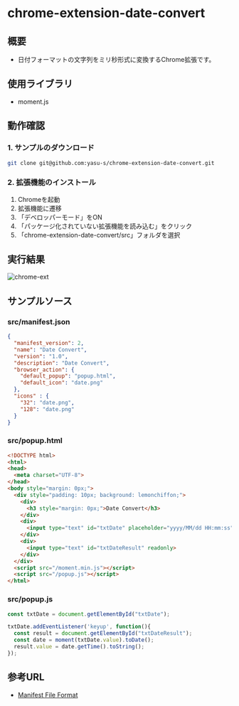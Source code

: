 # chrome-extension-date-convert

## 概要

* 日付フォーマットの文字列をミリ秒形式に変換するChrome拡張です。

## 使用ライブラリ

* moment.js

## 動作確認

### 1. サンプルのダウンロード

```bash
git clone git@github.com:yasu-s/chrome-extension-date-convert.git
```

### 2. 拡張機能のインストール

1. Chromeを起動
1. 拡張機能に遷移
1. 「デベロッパーモード」をON
1. 「パッケージ化されていない拡張機能を読み込む」をクリック
1. 「chrome-extension-date-convert/src」フォルダを選択

## 実行結果

![chrome-ext](https://user-images.githubusercontent.com/2668146/68124872-b117b480-ff53-11e9-996c-ff2cb59d45b4.gif)

## サンプルソース

### src/manifest.json

```json
{
  "manifest_version": 2,
  "name": "Date Convert",
  "version": "1.0",
  "description": "Date Convert",
  "browser_action": {
    "default_popup": "popup.html",
    "default_icon": "date.png"
  },
  "icons" : {
    "32": "date.png",
    "128": "date.png"
  }
}
```

### src/popup.html

```html
<!DOCTYPE html>
<html>
<head>
  <meta charset="UTF-8">
</head>
<body style="margin: 0px;">
  <div style="padding: 10px; background: lemonchiffon;">
    <div>
      <h3 style="margin: 0px;">Date Convert</h3>
    </div>
    <div>
      <input type="text" id="txtDate" placeholder="yyyy/MM/dd HH:mm:ss">
    </div>
    <div>
      <input type="text" id="txtDateResult" readonly>
    </div>
  </div>
  <script src="/moment.min.js"></script>
  <script src="/popup.js"></script>
</html>
```

### src/popup.js

```js
const txtDate = document.getElementById("txtDate");

txtDate.addEventListener('keyup', function(){
  const result = document.getElementById("txtDateResult");
  const date = moment(txtDate.value).toDate();
  result.value = date.getTime().toString();
});
```

## 参考URL

* [Manifest File Format](https://developer.chrome.com/extensions/manifest)
